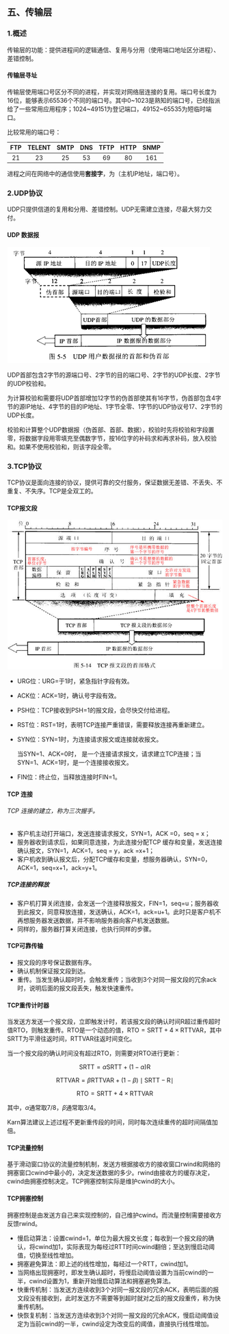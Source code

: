 ## 五、传输层

### 1.概述

传输层的功能：提供进程间的逻辑通信、复用与分用（使用端口地址区分进程）、差错控制。

#### 传输层寻址

传输层使用端口号区分不同的进程，并实现对网络层连接的复用。端口号长度为16位，能够表示65536个不同的端口号。其中0~1023是熟知的端口号，已经指派给了一些常用应用程序；1024~49151为登记端口，49152~65535为短临时端口。

比较常用的端口号：

| FTP  | TELENT | SMTP | DNS  | TFTP | HTTP | SNMP |
| :--: | :----: | :--: | :--: | :--: | :--: | :--: |
|  21  |   23   |  25  |  53  |  69  |  80  | 161  |

进程之间在网络中的通信使用**套接字**，为（主机IP地址，端口号）。

### 2.UDP协议

UDP只提供信道的复用和分用、差错控制。UDP无需建立连接，尽最大努力交付。

#### UDP 数据报

![](.\figures\udp-structure.png)

UDP首部包含2字节的源端口号、2字节的目的端口号、2字节的UDP长度、2字节的UDP校验和。

为计算校验和需要将UDP首部增加12字节的伪首部使其有16字节，伪首部包含4字节的源IP地址、4字节的目的IP地址、1字节全零、1字节的UDP协议号17、2字节的UDP长度。

校验和计算整个UDP数据报（伪首部、首部、数据），校验时先将校验和字段置零，将数据字段用零填充至偶数字节，按16位字的补码求和再求补码，放入校验和。如果不使用校验和，则该字段全零。

### 3.TCP协议

TCP协议是面向连接的协议，提供可靠的交付服务，保证数据无差错、不丢失、不重复、不失序。TCP是全双工的。

#### TCP报文段

![](./figures/tcp-structure.jpg)



- URG位：URG=于1时，紧急指针字段有效。

- ACK位：ACK=1时，确认号字段有效。

- PSH位：TCP接收到PSH=1的报文段，会尽快交付给进程。

- RST位：RST=1时，表明TCP连接严重错误，需要释放连接再重新建立。

- SYN位：SYN=1时，为连接请求报文或连接就收报文。

  当SYN=1、ACK=0时， 是一个连接请求报文，请求建立TCP连接；当SYN=1、ACK=1时，是一个连接接收报文。

- FIN位：终止位，当释放连接时FIN=1。

#### TCP 连接

###### TCP 连接的建立，称为三次握手。

- 客户机主动打开端口，发送连接请求报文，SYN=1，ACK =0，seq = x；
- 服务器收到请求后，如果同意连接，为此连接分配TCP 缓存和变量，发送连接确认报文，SYN=1，ACK=1，seq = y，ack =x+1；
- 客户机收到确认报文后，分配TCP缓存和变量，想服务器确认，SYN=0，ACK=1，seq=x+1，ack=y+1。

##### TCP连接的释放

- 客户机打算关闭连接，会发送一个连接释放报文，FIN=1，seq=u；服务器收到此报文，同意释放连接，发送确认，ACK=1，ack=u+1。此时只是客户机不再想服务器发送数据，并不影响服务器向客户机发送数据。
- 同样的，服务器打算关闭连接，也执行同样的步骤。

#### TCP可靠传输

- 报文段的序号保证数据有序。
- 确认机制保证报文段到达。
- 重传。当发生确认超时时，会触发重传；当收到3个对同一报文段的冗余ack时，说明后面的报文段丢失，触发快速重传。

#### TCP重传计时器

当发送方发送一个报文段，立即触发计时，若该报文段的确认时间R超过重传超时值RTO，则触发重传。RTO是一个动态的值，$\text{RTO} = \text{SRTT} + 4 \times \text{RTTVAR}$，其中SRTT为平滑往返时间，RTTVAR往返时间变化。

当一个报文段的确认时间没有超过RTO，则需要对RTO进行更新：

$$\text{SRTT} = \alpha \text{SRTT} + (1-\alpha) \text{R}$$

$$\text{RTTVAR}=\beta \text{RTTVAR} + (1-\beta) \mid \text{SRTT} - \text{R} \mid$$

$$\text{RTO} = \text{SRTT} + 4 \times \text{RTTVAR}$$

其中，$\alpha$通常取7/8，$\beta$通常取3/4。

Karn算法建议上述过程不更新重传段的时间，同时每次连续重传的超时间隔值加倍。

#### TCP流量控制

基于滑动窗口协议的流量控制机制，发送方根据接收方的接收窗口rwind和网络的拥塞窗口cwind中最小的，决定发送数据的多少。rwind由接收方的缓存决定，cwind由拥塞控制决定。TCP拥塞控制实际是维护cwind的大小。

#### TCP拥塞控制

拥塞控制是由发送方自己来实现控制的，自己维护cwind。而流量控制需要接收方反馈rwind。

- 慢启动算法：设置cwind=1，单位为最大报文长度；每收到一个报文段的确认，将cwind加1，实际表现为每经过RTT时间cwind翻倍；至达到慢启动阈值，切换至线性增加。
- 拥塞避免算法：即上述的线性增加，每经过一个RTT，cwind加1。
- 当网络出现拥塞时，即发生确认超时，将慢启动阈值设置为当前cwind的一半，cwind设置为1，重新开始慢启动算法和拥塞避免算法。
- 快重传机制：当发送方连续收到3个对同一报文段的冗余ACK，表明后面的报文段没有接收到，此时发送方不需要等到超时就对之后的报文段重传，称为快重传机制。
- 快恢复机制：当发送方连续收到3个对同一报文段的冗余ACK，慢启动阈值设定为当前cwind的一半，cwind设定为改变后的阈值，直接执行线性增加。